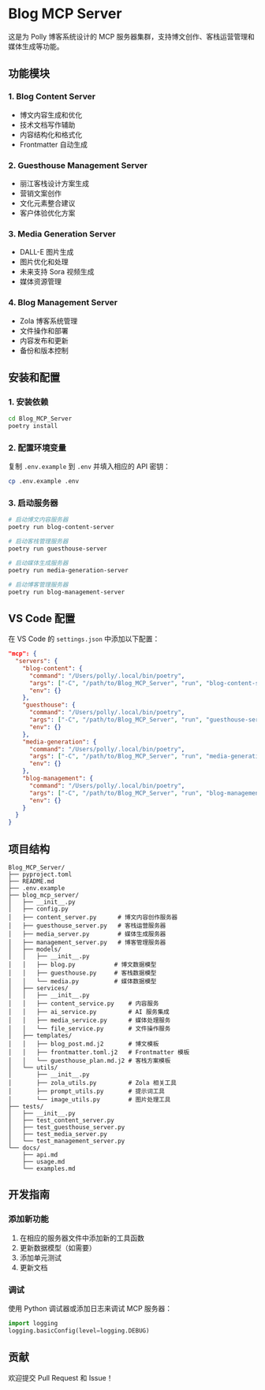 # Blog MCP Server

这是为 Polly 博客系统设计的 MCP 服务器集群，支持博文创作、客栈运营管理和媒体生成等功能。

## 功能模块

### 1. Blog Content Server
- 博文内容生成和优化
- 技术文档写作辅助
- 内容结构化和格式化
- Frontmatter 自动生成

### 2. Guesthouse Management Server  
- 丽江客栈设计方案生成
- 营销文案创作
- 文化元素整合建议
- 客户体验优化方案

### 3. Media Generation Server
- DALL-E 图片生成
- 图片优化和处理
- 未来支持 Sora 视频生成
- 媒体资源管理

### 4. Blog Management Server
- Zola 博客系统管理
- 文件操作和部署
- 内容发布和更新
- 备份和版本控制

## 安装和配置

### 1. 安装依赖
```bash
cd Blog_MCP_Server
poetry install
```

### 2. 配置环境变量
复制 `.env.example` 到 `.env` 并填入相应的 API 密钥：
```bash
cp .env.example .env
```

### 3. 启动服务器
```bash
# 启动博文内容服务器
poetry run blog-content-server

# 启动客栈管理服务器  
poetry run guesthouse-server

# 启动媒体生成服务器
poetry run media-generation-server

# 启动博客管理服务器
poetry run blog-management-server
```

## VS Code 配置

在 VS Code 的 `settings.json` 中添加以下配置：

```json
"mcp": {
  "servers": {
    "blog-content": {
      "command": "/Users/polly/.local/bin/poetry",
      "args": ["-C", "/path/to/Blog_MCP_Server", "run", "blog-content-server"],
      "env": {}
    },
    "guesthouse": {
      "command": "/Users/polly/.local/bin/poetry", 
      "args": ["-C", "/path/to/Blog_MCP_Server", "run", "guesthouse-server"],
      "env": {}
    },
    "media-generation": {
      "command": "/Users/polly/.local/bin/poetry",
      "args": ["-C", "/path/to/Blog_MCP_Server", "run", "media-generation-server"], 
      "env": {}
    },
    "blog-management": {
      "command": "/Users/polly/.local/bin/poetry",
      "args": ["-C", "/path/to/Blog_MCP_Server", "run", "blog-management-server"],
      "env": {}
    }
  }
}
```

## 项目结构

```
Blog_MCP_Server/
├── pyproject.toml
├── README.md
├── .env.example
├── blog_mcp_server/
│   ├── __init__.py
│   ├── config.py
│   ├── content_server.py      # 博文内容创作服务器
│   ├── guesthouse_server.py   # 客栈运营服务器
│   ├── media_server.py        # 媒体生成服务器
│   ├── management_server.py   # 博客管理服务器
│   ├── models/
│   │   ├── __init__.py
│   │   ├── blog.py           # 博文数据模型
│   │   ├── guesthouse.py     # 客栈数据模型
│   │   └── media.py          # 媒体数据模型
│   ├── services/
│   │   ├── __init__.py
│   │   ├── content_service.py    # 内容服务
│   │   ├── ai_service.py         # AI 服务集成
│   │   ├── media_service.py      # 媒体处理服务
│   │   └── file_service.py       # 文件操作服务
│   ├── templates/
│   │   ├── blog_post.md.j2       # 博文模板
│   │   ├── frontmatter.toml.j2   # Frontmatter 模板
│   │   └── guesthouse_plan.md.j2 # 客栈方案模板
│   └── utils/
│       ├── __init__.py
│       ├── zola_utils.py         # Zola 相关工具
│       ├── prompt_utils.py       # 提示词工具
│       └── image_utils.py        # 图片处理工具
├── tests/
│   ├── __init__.py
│   ├── test_content_server.py
│   ├── test_guesthouse_server.py
│   ├── test_media_server.py
│   └── test_management_server.py
└── docs/
    ├── api.md
    ├── usage.md
    └── examples.md
```

## 开发指南

### 添加新功能
1. 在相应的服务器文件中添加新的工具函数
2. 更新数据模型（如需要）
3. 添加单元测试
4. 更新文档

### 调试
使用 Python 调试器或添加日志来调试 MCP 服务器：
```python
import logging
logging.basicConfig(level=logging.DEBUG)
```

## 贡献

欢迎提交 Pull Request 和 Issue！
